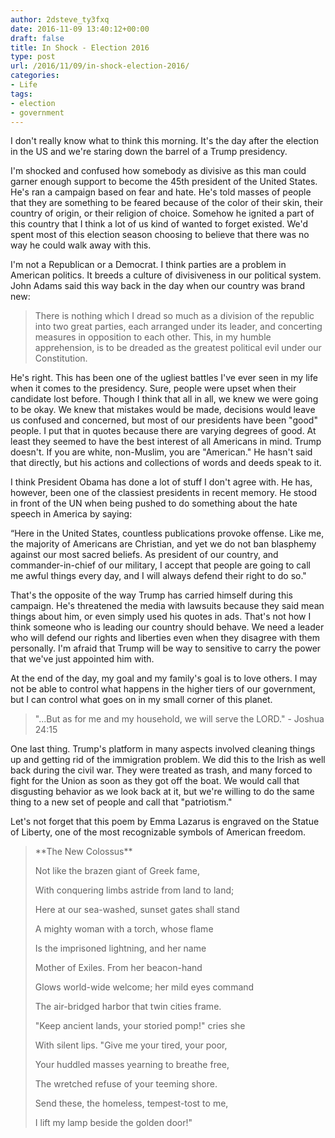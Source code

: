```yaml
---
author: 2dsteve_ty3fxq
date: 2016-11-09 13:40:12+00:00
draft: false
title: In Shock - Election 2016
type: post
url: /2016/11/09/in-shock-election-2016/
categories:
- Life
tags:
- election
- government
---
```


I don't really know what to think this morning. It's the day after the election in the US and we're staring down the barrel of a Trump presidency.

I'm shocked and confused how somebody as divisive as this man could garner enough support to become the 45th president of the United States. He's ran a campaign based on fear and hate. He's told masses of people that they are something to be feared because of the color of their skin, their country of origin, or their religion of choice. Somehow he ignited a part of this country that I think a lot of us kind of wanted to forget existed. We'd spent most of this election season choosing to believe that there was no way he could walk away with this.

I'm not a Republican or a Democrat. I think parties are a problem in American politics. It breeds a culture of divisiveness in our political system. John Adams said this way back in the day when our country was brand new:


<blockquote>There is nothing which I dread so much as a division of the republic into two great parties, each arranged under its leader, and concerting measures in opposition to each other. This, in my humble apprehension, is to be dreaded as the greatest political evil under our Constitution.</blockquote>


He's right. This has been one of the ugliest battles I've ever seen in my life when it comes to the presidency. Sure, people were upset when their candidate lost before. Though I think that all in all, we knew we were going to be okay. We knew that mistakes would be made, decisions would leave us confused and concerned, but most of our presidents have been "good" people. I put that in quotes because there are varying degrees of good. At least they seemed to have the best interest of all Americans in mind. Trump doesn't. If you are white, non-Muslim, you are "American." He hasn't said that directly, but his actions and collections of words and deeds speak to it.

I think President Obama has done a lot of stuff I don't agree with. He has, however, been one of the classiest presidents in recent memory. He stood in front of the UN when being pushed to do something about the hate speech in America by saying:

“Here in the United States, countless publications provoke offense. Like me, the majority of Americans are Christian, and yet we do not ban blasphemy against our most sacred beliefs. As president of our country, and commander-in-chief of our military, I accept that people are going to call me awful things every day, and I will always defend their right to do so."

That's the opposite of the way Trump has carried himself during this campaign. He's threatened the media with lawsuits because they said mean things about him, or even simply used his quotes in ads. That's not how I think someone who is leading our country should behave. We need a leader who will defend our rights and liberties even when they disagree with them personally. I'm afraid that Trump will be way to sensitive to carry the power that we've just appointed him with.

At the end of the day, my goal and my family's goal is to love others. I may not be able to control what happens in the higher tiers of our government, but I can control what goes on in my small corner of this planet.


<blockquote>"...But as for me and my household, we will serve the LORD." - Joshua 24:15</blockquote>


One last thing. Trump's platform in many aspects involved cleaning things up and getting rid of the immigration problem. We did this to the Irish as well back during the civil war. They were treated as trash, and many forced to fight for the Union as soon as they got off the boat. We would call that disgusting behavior as we look back at it, but we're willing to do the same thing to a new set of people and call that "patriotism."

Let's not forget that this poem by Emma Lazarus is engraved on the Statue of Liberty, one of the most recognizable symbols of American freedom.


<blockquote>**The New Colossus**

Not like the brazen giant of Greek fame,

With conquering limbs astride from land to land;

Here at our sea-washed, sunset gates shall stand

A mighty woman with a torch, whose flame

Is the imprisoned lightning, and her name

Mother of Exiles. From her beacon-hand

Glows world-wide welcome; her mild eyes command

The air-bridged harbor that twin cities frame.

"Keep ancient lands, your storied pomp!" cries she

With silent lips. "Give me your tired, your poor,

Your huddled masses yearning to breathe free,

The wretched refuse of your teeming shore.

Send these, the homeless, tempest-tost to me,

I lift my lamp beside the golden door!"</blockquote>
